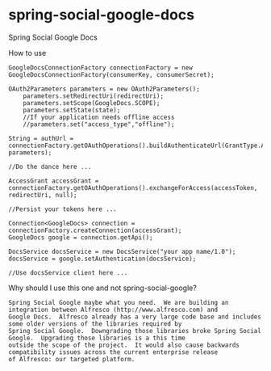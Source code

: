 spring-social-google-docs
=========================

Spring Social Google Docs

How to use

	GoogleDocsConnectionFactory connectionFactory = new GoogleDocsConnectionFactory(consumerKey, consumerSecret);
	
	OAuth2Parameters parameters = new OAuth2Parameters();
    	parameters.setRedirectUri(redirectUri);
        parameters.setScope(GoogleDocs.SCOPE);
        parameters.setState(state);
        //If your application needs offline access
        //parameters.set("access_type","offline");
    
    String = authUrl = connectionFactory.getOAuthOperations().buildAuthenticateUrl(GrantType.AUTHORIZATION_CODE, parameters);
	
	//Do the dance here ...
	
	AccessGrant accessGrant = connectionFactory.getOAuthOperations().exchangeForAccess(accessToken, redirectUri, null);

	//Persist your tokens here ...

	Connection<GoogleDocs> connection = connectionFactory.createConnection(accessGrant);
    GoogleDocs google = connection.getApi();
    
    DocsService docsService = new DocsService("your app name/1.0");
    docsService = google.setAuthentication(docsService);
    
    //Use docsService client here ...
    
    
 Why should I use this one and not spring-social-google?
 
 	Spring Social Google maybe what you need.  We are building an integration between Alfresco (http://www.alfresco.com) and
 	Google Docs.  Alfresco already has a very large code base and includes some older versions of the libraries required by
 	Spring Social Google.  Downgrading those libraries broke Spring Social Google.  Upgrading those libraries is a this time
 	outside the scope of the project.  It would also cause backwards compatibility issues across the current enterprise release
 	of Alfresco: our targeted platform.

    